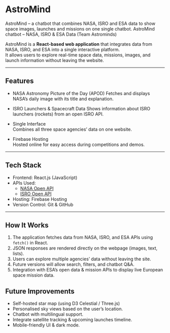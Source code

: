 # AstroMind
AstroMind – a chatbot that combines NASA, ISRO and ESA data to show space images, launches and missions on one single chatbot. 
AstroMind chatbot – NASA, ISRO & ESA Data (Team Astrominds)

AstroMind is a **React-based web application** that integrates data from NASA, ISRO, and ESA into a single interactive platform.  
It allows users to explore real-time space data, missions, images, and launch information without leaving the website.

---

## Features

- NASA Astronomy Picture of the Day (APOD) 
  Fetches and displays NASA’s daily image with its title and explanation.
  
- ISRO Launchers & Spacecraft Data
  Shows information about ISRO launchers (rockets) from an open ISRO API.

- Single Interface  
  Combines all three space agencies’ data on one website.

- Firebase Hosting  
  Hosted online for easy access during competitions and demos.

---

## Tech Stack

- Frontend: React.js (JavaScript)
- APIs Used:
  - [NASA Open API](https://api.nasa.gov/)
  - [ISRO Open API](https://isro.vercel.app/)
- Hosting: Firebase Hosting
- Version Control: Git & GitHub

---

## How It Works

1. The application fetches data from NASA, ISRO, and ESA APIs using `fetch()` in React.
2. JSON responses are rendered directly on the webpage (images, text, lists).
3. Users can explore multiple agencies’ data without leaving the site.
4. Future versions will allow search, filters, and chatbot Q&A.
5. Integration with ESA’s open data & mission APIs to display live European space mission data.

   
## Future Improvements
- Self-hosted star map (using D3 Celestial / Three.js)
- Personalised sky views based on the user’s location.
- Chatbot with multilingual support.
- Integrate satellite tracking & upcoming launches timeline.
- Mobile-friendly UI & dark mode.
